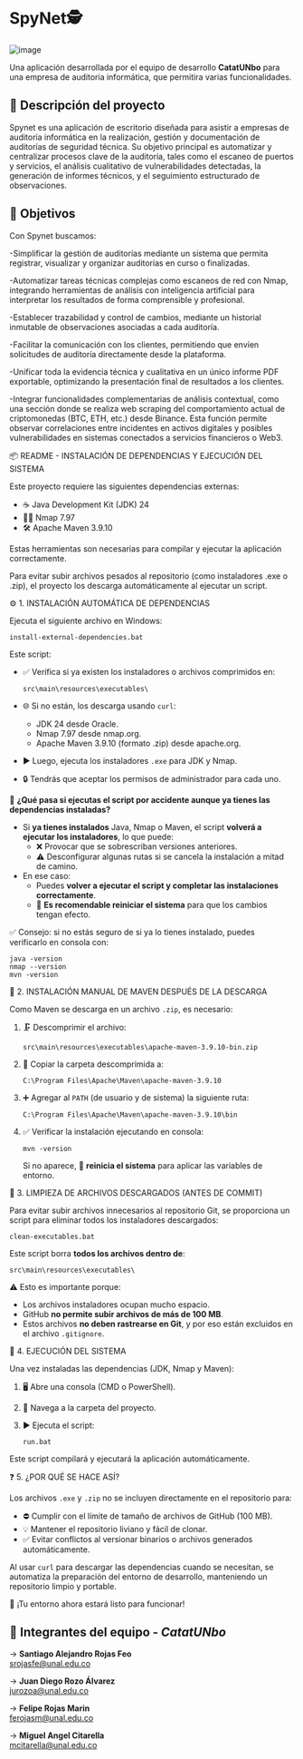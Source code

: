 # SpyNet🕵️
![image](https://github.com/user-attachments/assets/514b7def-e401-4087-9e45-3096f5b044e2)


Una aplicación desarrollada por el equipo de desarrollo **CatatUNbo** para una empresa de auditoria informática, que permitira varias funcionalidades.

## 🔎 Descripción del proyecto
Spynet es una aplicación de escritorio diseñada para asistir a empresas de auditoría informática en la realización, gestión y documentación de auditorías de seguridad técnica. Su objetivo principal es automatizar y centralizar procesos clave de la auditoría, tales como el escaneo de puertos y servicios, el análisis cualitativo de vulnerabilidades detectadas, la generación de informes técnicos, y el seguimiento estructurado de observaciones.


## 🎯 Objetivos

Con Spynet buscamos:

-Simplificar la gestión de auditorías mediante un sistema que permita registrar, visualizar y organizar auditorías en curso o finalizadas.

-Automatizar tareas técnicas complejas como escaneos de red con Nmap, integrando herramientas de análisis con inteligencia artificial para interpretar los resultados de forma comprensible y profesional.

-Establecer trazabilidad y control de cambios, mediante un historial inmutable de observaciones asociadas a cada auditoría.

-Facilitar la comunicación con los clientes, permitiendo que envíen solicitudes de auditoría directamente desde la plataforma.

-Unificar toda la evidencia técnica y cualitativa en un único informe PDF exportable, optimizando la presentación final de resultados a los clientes.

-Integrar funcionalidades complementarias de análisis contextual, como una sección donde se realiza web scraping del comportamiento actual de criptomonedas (BTC, ETH, etc.) desde Binance. Esta función permite observar correlaciones entre incidentes en activos digitales y posibles vulnerabilidades en sistemas conectados a servicios financieros o Web3.



📦 README - INSTALACIÓN DE DEPENDENCIAS Y EJECUCIÓN DEL SISTEMA


Este proyecto requiere las siguientes dependencias externas:

- ☕ Java Development Kit (JDK) 24
- 🕵️‍♂️ Nmap 7.97
- 🛠️ Apache Maven 3.9.10

Estas herramientas son necesarias para compilar y ejecutar la aplicación correctamente.

Para evitar subir archivos pesados al repositorio (como instaladores .exe o .zip),
el proyecto los descarga automáticamente al ejecutar un script.


⚙️ 1. INSTALACIÓN AUTOMÁTICA DE DEPENDENCIAS


Ejecuta el siguiente archivo en Windows:

    install-external-dependencies.bat

Este script:

- ✅ Verifica si ya existen los instaladores o archivos comprimidos en:
  
      src\main\resources\executables\

- 🌐 Si no están, los descarga usando `curl`:
  
  - JDK 24 desde Oracle.
  - Nmap 7.97 desde nmap.org.
  - Apache Maven 3.9.10 (formato .zip) desde apache.org.

- ▶️ Luego, ejecuta los instaladores `.exe` para JDK y Nmap.
- 🔒 Tendrás que aceptar los permisos de administrador para cada uno.

📌 **¿Qué pasa si ejecutas el script por accidente aunque ya tienes las dependencias instaladas?**

- Si **ya tienes instalados** Java, Nmap o Maven, el script **volverá a ejecutar los instaladores**, lo que puede:
  - ❌ Provocar que se sobrescriban versiones anteriores.
  - ⚠️ Desconfigurar algunas rutas si se cancela la instalación a mitad de camino.
- En ese caso:
  - Puedes **volver a ejecutar el script y completar las instalaciones correctamente**.
  - 🔁 **Es recomendable reiniciar el sistema** para que los cambios tengan efecto.

✅ Consejo: si no estás seguro de si ya lo tienes instalado, puedes verificarlo en consola con:

    java -version
    nmap --version
    mvn -version


🧰 2. INSTALACIÓN MANUAL DE MAVEN DESPUÉS DE LA DESCARGA


Como Maven se descarga en un archivo `.zip`, es necesario:

1. 🗜️ Descomprimir el archivo:

       src\main\resources\executables\apache-maven-3.9.10-bin.zip

2. 📁 Copiar la carpeta descomprimida a:

       C:\Program Files\Apache\Maven\apache-maven-3.9.10

3. ➕ Agregar al `PATH` (de usuario y de sistema) la siguiente ruta:

       C:\Program Files\Apache\Maven\apache-maven-3.9.10\bin

4. ✅ Verificar la instalación ejecutando en consola:

       mvn -version

   Si no aparece, 🔁 **reinicia el sistema** para aplicar las variables de entorno.


🧹 3. LIMPIEZA DE ARCHIVOS DESCARGADOS (ANTES DE COMMIT)


Para evitar subir archivos innecesarios al repositorio Git,
se proporciona un script para eliminar todos los instaladores descargados:

    clean-executables.bat

Este script borra **todos los archivos dentro de**:

    src\main\resources\executables\

⚠️ Esto es importante porque:
- Los archivos instaladores ocupan mucho espacio.
- GitHub **no permite subir archivos de más de 100 MB**.
- Estos archivos **no deben rastrearse en Git**, y por eso están excluidos en el archivo `.gitignore`.


🚀 4. EJECUCIÓN DEL SISTEMA


Una vez instaladas las dependencias (JDK, Nmap y Maven):

1. 🖥️ Abre una consola (CMD o PowerShell).
2. 📂 Navega a la carpeta del proyecto.
3. ▶️ Ejecuta el script:

       run.bat

Este script compilará y ejecutará la aplicación automáticamente.


❓ 5. ¿POR QUÉ SE HACE ASÍ?


Los archivos `.exe` y `.zip` no se incluyen directamente en el repositorio para:

- ⛔ Cumplir con el límite de tamaño de archivos de GitHub (100 MB).
- 💡 Mantener el repositorio liviano y fácil de clonar.
- ✅ Evitar conflictos al versionar binarios o archivos generados automáticamente.

Al usar `curl` para descargar las dependencias cuando se necesitan, se automatiza la preparación del entorno de desarrollo, manteniendo un repositorio limpio y portable.


🎉 ¡Tu entorno ahora estará listo para funcionar!



## 👥 Integrantes del equipo - *CatatUNbo*

-> **Santiago Alejandro Rojas Feo**  
  srojasfe@unal.edu.co

-> **Juan Diego Rozo Álvarez**  
  jurozoa@unal.edu.co

-> **Felipe Rojas Marin**  
  ferojasm@unal.edu.co

-> **Miguel Angel Citarella**  
  mcitarella@unal.edu.co





